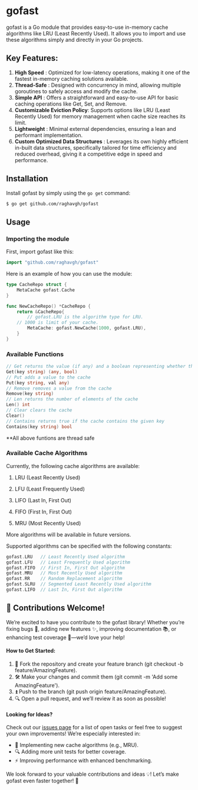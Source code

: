 # gofast

gofast is a Go module that provides easy-to-use in-memory cache algorithms like LRU (Least Recently Used). It allows you to import and use these algorithms simply and directly in your Go projects.

## Key Features:
1. <B>High Speed</B> : Optimized for low-latency operations, making it one of the fastest in-memory caching solutions available.
2. <B>Thread-Safe</B> : Designed with concurrency in mind, allowing multiple goroutines to safely access and modify the cache.
3. <B>Simple API</B> : Offers a straightforward and easy-to-use API for basic caching operations like Get, Set, and Remove.
4. <B>Customizable Eviction Policy</B>: Supports options like LRU (Least Recently Used) for memory management when cache size reaches its limit.
5. <B>Lightweight</B> : Minimal external dependencies, ensuring a lean and performant implementation.
6. <B>Custom Optimized Data Structures</B> : Leverages its own highly efficient in-built data structures, specifically tailored for time efficiency and reduced overhead, giving it a competitive edge in speed and performance.

## Installation

Install gofast by simply using the `go get` command:

```bash
$ go get github.com/raghavgh/gofast
```

## Usage
### Importing the module
First, import gofast like this:

```go
import "github.com/raghavgh/gofast"
```
Here is an example of how you can use the module:
```go
type CacheRepo struct {
    MetaCache gofast.Cache
}

func NewCacheRepo() *CacheRepo {
    return &CacheRepo{
        // gofast.LRU is the algorithm type for LRU.
	// 1000 is limit of your cache.
        MetaCache: gofast.NewCache(1000, gofast.LRU),
    }
}
```
### Available Functions
```go
// Get returns the value (if any) and a boolean representing whether the value was found or not
Get(key string) (any, bool)
// Put adds a value to the cache
Put(key string, val any)
// Remove removes a value from the cache
Remove(key string)
// Len returns the number of elements of the cache
Len() int
// Clear clears the cache
Clear()
// Contains returns true if the cache contains the given key
Contains(key string) bool
```
**All above funtions are thread safe

### Available Cache Algorithms
Currently, the following cache algorithms are available:

1. LRU (Least Recently Used)

2. LFU (Least Frequently Used)

3. LIFO (Last In, First Out)

4. FIFO (First In, First Out)

5. MRU (Most Recently Used) 

More algorithms will be available in future versions.

Supported algorithms can be specified with the following constants:

```go
gofast.LRU   // Least Recently Used algorithm
gofast.LFU   // Least Frequently Used algorithm
gofast.FIFO  // First In, First Out algorithm
gofast.MRU   // Most Recently Used algorithm
gofast.RR    // Random Replacement algorithm
gofast.SLRU  // Segmented Least Recently Used algorithm
gofast.LIFO  // Last In, First Out algorithm
```
## 🤝 Contributions Welcome!
We’re excited to have you contribute to the gofast library! Whether you’re fixing bugs 🐛, adding new features ✨, improving documentation 📚, or enhancing test coverage 🧪—we’d love your help!

#### How to Get Started:

1. 🍴 Fork the repository and create your feature branch (git checkout -b feature/AmazingFeature).
2. 🛠️ Make your changes and commit them (git commit -m 'Add some AmazingFeature').
3. ⏫ Push to the branch (git push origin feature/AmazingFeature).
4. 🔍 Open a pull request, and we’ll review it as soon as possible!

#### Looking for Ideas?

Check out our [issues page](https://github.com/raghavgh/gofast/issues) for a list of open tasks or feel free to suggest your own improvements! We’re especially interested in:

- 🧩 Implementing new cache algorithms (e.g., MRU). 
- 🔍 Adding more unit tests for better coverage. 
- ⚡ Improving performance with enhanced benchmarking.

We look forward to your valuable contributions and ideas 💡! Let’s make gofast even faster together! 🎉

